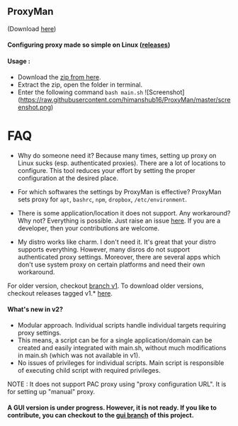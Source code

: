 ## ProxyMan 
(Download [here](https://github.com/himanshub16/ProxyMan/releases/latest/))
#### Configuring proxy made so simple on Linux ([releases](https://github.com/himanshub16/ProxyMan/releases/))

#### Usage :
* Download the [zip from here](https://github.com/himanshub16/ProxyMan/releases/latest).
* Extract the zip, open the folder in terminal.
* Enter the following command
`
bash main.sh
`
![Screenshot]
(https://raw.githubusercontent.com/himanshub16/ProxyMan/master/screenshot.png)

# FAQ
* Why do someone need it?
  Because many times, setting up proxy on Linux sucks (esp. authenticated proxies). There are a lot of locations to configure. This tool reduces your effort by setting the proper configuration at the desired place.

* For which softwares the settings by ProxyMan is effective?
  ProxyMan sets proxy for `apt`, `bashrc`, `npm`, `dropbox`, `/etc/environment`.

* There is some application/location it does not support. Any workaround?
  Why not? Everything is possible. Just raise an issue [here](https://github.com/himanshub16/ProxyMan/issues). 
  If you are a developer, then your contributions are welcome.

* My distro works like charm. I don't need it.
  It's great that your distro supports everything. However, many disros do not support authenticated proxy settings. 
  Moreover, there are several apps which don't use system proxy on certain platforms and need their own workaround.

For older version, checkout [branch v1](https://github.com/himanshub16/ProxyMan/tree/v1).
To download older versions, checkout releases tagged v1.* [here](https://github.com/himanshub16/ProxyMan/releases).

#### What's new in v2?
* Modular approach. Individual scripts handle individual targets requiring proxy settings.
* This means, a script can be for a single application/domain can be created and easily integrated with main.sh, without much modifications in main.sh (which was not available in v1).
* No issues of privileges for individual scripts. Main script is responsible of executing child script with required privileges.

 
NOTE : It does not support PAC proxy using "proxy configuration URL". It is for setting up "manual" proxy.
#### A GUI version is under progress. However, it is not ready. If you like to contribute, you can checkout to the [gui branch](https://github.com/himanshub16/ProxyMan/tree/gui) of this project.
